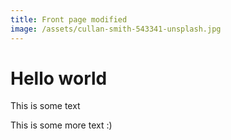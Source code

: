 ```yaml
---
title: Front page modified
image: /assets/cullan-smith-543341-unsplash.jpg
---
```

# Hello world

This is some text

This is some more text :)
